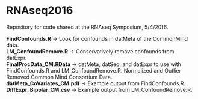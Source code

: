 # RNAseq2016
Repository for code shared at the RNAseq Symposium, 5/4/2016.

**FindConfounds.R** -> Look for confounds in datMeta of the CommonMind data.  
**LM_ConfoundRemove.R** -> Conservatively remove confounds from datExpr.  
**FinalProcData_CM.RData** -> datMeta, datSeq, and datExpr to use with FindConfounds.R and LM_ConfoundRemove.R. Normalized and Outlier Removed Common Mind Consortium Data.  
**datMeta_CoVariates_CM.pdf** -> Example output from FindConfounds.R.  
**DiffExpr_Bipolar_CM.csv** -> Example output from LM_ConfoundRemove.R.
